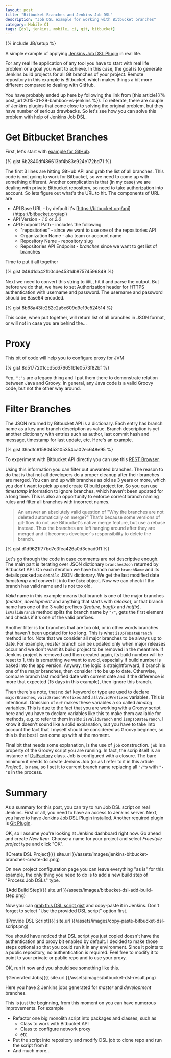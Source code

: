 ```yaml
---
layout: post
title: "Bitbucket Branches and Jenkins Job DSL"
description: "Job DSL example for working with Bitbucket branches"
category: Mobile CI
tags: [dsl, jenkins, mobile, ci, git, bitbucket]
---
```

{% include JB/setup %}

A simple example of applying [Jenkins Job DSL Plugin](https://wiki.jenkins-ci.org/display/JENKINS/Job+DSL+Plugin) in real life.

<!--more-->

For any real life application of any tool you have to start with real life problem or a goal you want to achieve. In this case, the goal is to generate Jenkins build projects for all Git branches of your project. Remote repository in this example is Bitbucket, which makes things a bit more different compared to dealing with GitHub.

You have probably ended up here by following the link from [this article]({% post_url 2015-01-29-bamboo-vs-jenkins %}). To reiterate, there are couple of Jenkins plugins that come close to solving the original problem, but they have number of serious drawbacks. So let's see how you can solve this problem with help of Jenkins Job DSL.

# Get Bitbucket Branches

First, let's start with [example for GitHub](https://github.com/jenkinsci/job-dsl-plugin/wiki/Real-World-Examples).

{% gist 6b2840df486613bf4b83e924e172bd71 %}

The first 3 lines are hitting GitHub API and grab the list of all branches. This code is not going to work for Bitbucket, so we need to come up with something different. Another complication is that (in my case) we are dealing with private Bitbucket repository, so need to take authorization into account. So lets figure out what's the URL to hit. The components of URL are

- API Base URL - by default it's [https://bitbucket.org/api](https://bitbucket.org/api)
- API Version - _1.0_ or _2.0_
- API Endpoint Path - includes the following
    - "repositories" - since we want to use one of the repositories API
    - Organization Name - aka team or account name
    - Repository Name - repository slug
    - Repositories API Endpoint - _branches_ since we want to get list of branches

Time to put it all together

{% gist 04941cb42fb0cde4531db87574596849 %}

Next we need to convert this string to `URL`, hit it and parse the output. But before we do that, we have to set Authorization header for HTTPS authentication with username and password. The username and password should be Base64 encoded.

{% gist 8b68a43fe282c2a5c609d9c19c524514 %}

This code, when put together, will return list of all branches in JSON format, or will not in case you are behind the...

# Proxy

This bit of code will help you to configure proxy for JVM

{% gist 8d5177201ccd5c676651b1e0573f82bf %}

Yep, `";"`s are a legacy thing and I put them there to demonstrate relation between Java and Groovy. In general, any Java code is a valid Groovy code, but not the other way around.

# Filter Branches

The JSON returned by Bitbucket API is a dictionary. Each entry has branch name as a key and branch description as value. Branch description is yet another dictionary with entries such as author, last commit hash and message, timestamp for last update, etc. Here's an example.

{% gist 39adfc61580453105354ca02ec648e95 %}

To experiment with Bitbucket API directly you can use this [REST Browser](http://restbrowser.bitbucket.org/).

Using this information you can filter out unwanted branches. The reason to do that is that not all developers do a proper cleanup after their branches are merged. You can end up with branches as old as 3 years or more, which you don't want to pick up and create CI build project for. So you can use _timestamp_ information to ignore branches, which haven't been updated for a long time. This is also an opportunity to enforce correct branch naming rules and filter all branches with incorrect names.

> An answer an absolutely valid question of "Why the branches are not deleted automatically on merge?" That's because some versions of git-flow do not use Bitbucket's native merge feature, but use a rebase instead. Thus the branches are left hanging around after they are merged and it becomes developer's responsibility to delete the branch.

{% gist d1d9621f77bd7e3fea426a0d3ebad0f1 %}

Let's go through the code in case comments are not descriptive enough. The main part is iterating over JSON dictionary `branchesJson` returned by Bitbucket API. On each iteration we have branch name `branchName` and its details packed as `details` JSON dictionary. We get the last modified date _timestamp_ and convert it into the `Date` object. Now we can check if the branch has valid name and is not too old.

_Valid_ name in this example means that branch is one of the major branches (_master_, _development_ and anything that starts with _release_), or that branch name has one of the 3 valid prefixes (_feature_, _bugfix_ and _hotfix_). `isValidBranch` method splits the branch name by `"/"`, gets the first element and checks if it's one of the valid prefixes.

Another filter is for branches that are too old, or in other words branches that haven't been updated for too long. This is what `isUpToDateBranch` method is for. Note that we consider all major branches to be always up to date. For example, _master_ branch can be updated only when major releases occur and we don't want its build project to be removed in the meantime. If Jenkins project is removed and then created again, its build number will be reset to 1, this is something we want to avoid, especially if build number is baked into the app version. Anyway, the logic is straightforward, if branch is one of the major branches, then consider it to be up to date. Otherwise, compare branch last modified date with current date and if the difference is more that expected (15 days in this example), then ignore this branch.

Then there's a note, that no `def` keyword or type are used to declare `majorBranches`, `validBranchPrefixes` and `allValidPrefixes` variables. This is intentional. Omission of `def` makes these variables a so called _binding_ variables. This is due to the fact that you are working with a Groovy script here and you have to declare variables like this to make them available for methods, e.g. to refer to them inside `isValidBranch` and `isUpToDateBranch`. I know it doesn't sound like a solid explanation, but you have to take into account the fact that I myself should be considered as Groovy beginner, so this is the best I can come up with at the moment.

Final bit that needs some explanation, is the use of `job` construction. `job` is a property of the Groovy script you are running. In fact, the scrip itself is an instance of [DslFactory](https://github.com/jenkinsci/job-dsl-plugin/blob/master/job-dsl-core/src/main/groovy/javaposse/jobdsl/dsl/DslFactory.groovy) class. Job is configured with a closure. The bare minimum it needs to create Jenkins Job (or as I refer to it in this article _Project_), is `name`, so I set it to current branch name replacing all `"/"`s with `"-"`s in the process.

# Summary

As a summary for this post, you can try to run Job DSL script on real Jenkins. First or all, you need to have an access to  Jenkins server. Next, you have to have [Jenkins Job DSL Plugin](https://wiki.jenkins-ci.org/display/JENKINS/Job+DSL+Plugin) installed. Another required plugin is [Git Plugin](https://wiki.jenkins-ci.org/display/JENKINS/Git+Plugin).

OK, so I assume you're looking at Jenkins dashboard right now. Go ahead and create _New Item_. Choose a name for your project and select _Freestyle project_ type and click "OK".

![Create DSL Project]({{ site.url }}/assets/images/jenkins-bitbucket-branches-create-dsl.png)

On new project configuration page you can leave everything "as is" for this example, the only thing you need to do is to add a new build step of "Process Job DSLs" type.

![Add Build Step]({{ site.url }}/assets/images/bitbucket-dsl-add-build-step.png)

Now you can [grab this DSL script gist](https://gist.github.com/mgrebenets/d3b5dcabb7606f3d7863) and copy-paste it in Jenkins. Don't forget to select "Use the provided DSL script" option first.

![Provide DSL Script]({{ site.url }}/assets/images/copy-paste-bitbucket-dsl-script.png)

You should have noticed that DSL script you just copied doesn't have the authentication and proxy bit enabled by default. I decided to make those steps optional so that you could run it in any environment. Since it points to a public repository, no authentication is required. Feel free to modify it to point to your private or public repo and to use your proxy.

OK, run it now and you should see something like this.

![Generated Jobs]({{ site.url }}/assets/images/bitbucket-dsl-result.png)

Here you have 2 Jenkins jobs generated for _master_ and _development_ branches.

This is just the beginning, from this moment on you can have numerous improvements. For example

- Refactor one big monolith script into packages and classes, such as
    - Class to work with Bitbucket API
    - Class to configure network proxy
    - etc.
- Put the script into repository and modify DSL job to clone repo and run the script from it
- And much more...
